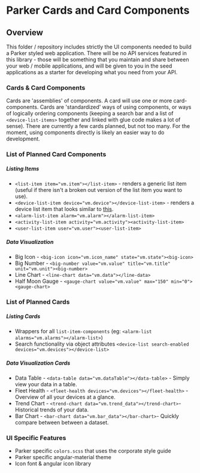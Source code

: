 # Parker Cards and Card Components

## Overview
This folder / repository includes strictly the UI components needed to build a Parker styled web application. There will be no API services featured in this library - those will be something that you maintain and share between your web / mobile applications, and will be given to you in the seed applications as a starter for developing what you need from your API.

### Cards & Card Components
Cards are 'assemblies' of components. A card will use one or more card-components. Cards are 'standardized' ways of using components, or ways of logically ordering components (keeping a search bar and a list of `<device-list-items>` together and linked with glue code makes a lot of sense). There are currently a few cards planned, but not too many. For the moment, using components directly is likely an easier way to do development.

### List of Planned Card Components
##### Listing Items
* `<list-item item="vm.item"></list-item>` - renders a generic list item (useful if there isn't a broken out version of the list item you want to use).
* `<device-list-item device="vm.device"></device-list-item>` - renders a device list item that looks similar to [this]( https://github.com/exosite/ps-parker-seed-app/blob/master/cards/components/listingItems/deviceListItem/deviceListItem.common.png).
* `<alarm-list-item alarm="vm.alarm"></alarm-list-item>`
* `<activity-list-item activity="vm.activity"><activity-list-item>`
* `<user-list-item user="vm.user"><user-list-item>`

##### Data Visualization
* Big Icon - `<big-icon icon="vm.icon_name" state="vm.state"><big-icon>`
* Big Number - `<big-number value="vm.value" title="vm.title" unit="vm.unit"><big-number>`
* Line Chart - `<line-chart data="vm.data"></line-data>`
* Half Moon Gauge - `<gauge-chart value="vm.value" max="150" min="0"><gauge-chart>`

### List of Planned Cards
##### Listing Cards
* Wrappers for all `list-item-components` (eg: `<alarm-list alarms="vm.alarms"></alarm-list>`)
* Search functionality via object attributes `<device-list search-enabled devices="vm.devices"></device-list>`

##### Data Visualization Cards
* Data Table - `<data-table data="vm.dataTable"></data-table>` - Simply view your data in a table.
* Fleet Health - `<fleet-health devices="vm.devices"></fleet-health>` - Overview of all your devices at a glance.
* Trend Chart - `<trend-chart data="vm.trend_data"></trend-chart>`- Historical trends of your data.
* Bar Chart - `<bar-chart data="vm.bar_data"></bar-chart>`- Quickly compare between between a dataset.

### UI Specific Features
* Parker specific `colors.scss` that uses the corporate style guide
* Parker specific angular-material theme
* Icon font & angular icon library
